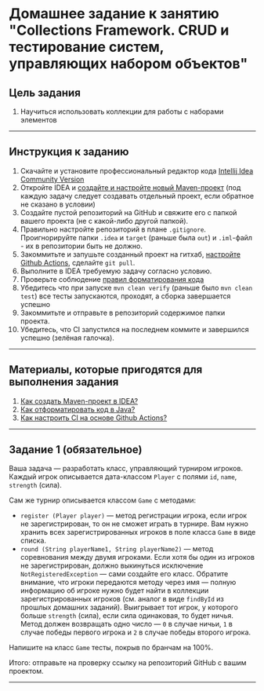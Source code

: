 # Домашнее задание к занятию "Collections Framework. CRUD и тестирование систем, управляющих набором объектов"

## Цель задания

1. Научиться использовать коллекции для работы с наборами элементов

------

## Инструкция к заданию

1. Скачайте и установите профессиональный редактор кода [Intellij Idea Community Version](https://www.jetbrains.com/idea/download/)
1. Откройте IDEA и [создайте и настройте новый Maven-проект](QA_Maven_Idea_Create.md) (под каждую задачу следует создавать отдельный проект, если обратное не сказано в условии)
2. Создайте пустой репозиторий на GitHub и свяжите его с папкой вашего проекта (не с какой-либо другой папкой).
3. Правильно настройте репозиторий в плане `.gitignore`. Проигнорируйте папки `.idea` и `target` (раньше была `out`) и `.iml`-файл - их в репозитории быть не должно.
4. Закоммитьте и запушьте созданный проект на гитхаб, [настройте Github Actions](QA_CI.md), сделайте `git pull`.
4. Выполните в IDEA требуемую задачу согласно условию.
5. Проверьте соблюдение [правил форматирования кода](QA_Java_Idea_Format.md)
6. Убедитесь что при запуске `mvn clean verify` (раньше было `mvn clean test`) все тесты запускаются, проходят, а сборка завершается успешно
7. Закоммитьте и отправьте в репозиторий содержимое папки проекта.
8. Убедитесь, что CI запустился на последнем коммите и завершился успешно (зелёная галочка).

------

## Материалы, которые пригодятся для выполнения задания

1. [Как создать Maven-проект в IDEA?](QA_Maven_Idea_Create.md)
1. [Как отформатировать код в Java?](QA_Java_Idea_Format.md)
1. [Как настроить CI на основе Github Actions?](QA_CI.md)

------

## Задание 1 (обязательное)

Ваша задача — разработать класс, управляющий турниром игроков. Каждый игрок описывается дата-классом `Player` с полями `id`, `name`, `strength` (сила).

Сам же турнир описывается классом `Game` с методами:
* `register (Player player)` — метод регистрации игрока, если игрок не зарегистрирован, то он не сможет играть в турнире. Вам нужно хранить всех зарегистрированных игроков в поле класса `Game` в виде списка.
* `round (String playerName1, String playerName2)` — метод соревнования между двумя игроками. Если хотя бы один из игроков не зарегистрирован, должно выкинуться исключение `NotRegisteredException` — сами создайте его класс. Обратите внимание, что игроки передаются методу через имя — полную информацию об игроке нужно будет найти в коллекции зарегистрированных игроков (см. аналог в виде `findById` из прошлых домашних заданий). Выигрывает тот игрок, у которого больше `strength` (сила), если сила одинаковая, то будет ничья. Метод должен возвращать одно число — `0` в случае ничьи, `1` в случае победы первого игрока и `2` в случае победы второго игрока.

Напишите на класс `Game` тесты, покрыв по бранчам на 100%.

Итого: отправьте на проверку ссылку на репозиторий GitHub с вашим проектом. 

------
